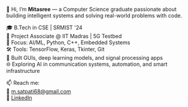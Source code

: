 👋 Hi, I’m **Mitasree** — a Computer Science graduate passionate about building intelligent systems and solving real-world problems with code.

🎓 B.Tech in CSE | SRMIST '24  
🔬 Project Associate @ IIT Madras | 5G Testbed  
🧠 Focus: AI/ML, Python, C++, Embedded Systems  
🛠️ Tools: TensorFlow, Keras, Tkinter, Git  
📱 Built GUIs, deep learning models, and signal processing apps  
🌐 Exploring AI in communication systems, automation, and smart infrastructure

📫 Reach me:  
📧 m.satpati68@gmail.com  
🔗 [LinkedIn](https://www.linkedin.com/in/mitasree-satpati-955975248/)
